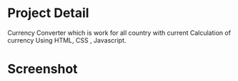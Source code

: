 # Project Detail
Currency Converter which is work for all country with current Calculation of currency Using HTML, CSS , Javascript.
# Screenshot
